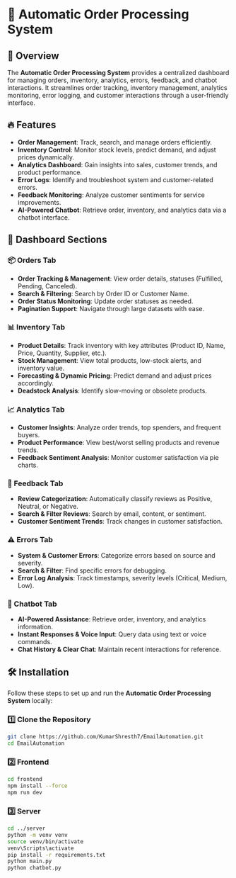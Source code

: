 # 🚀 Automatic Order Processing System  

## 📌 Overview  
The **Automatic Order Processing System** provides a centralized dashboard for managing orders, inventory, analytics, errors, feedback, and chatbot interactions. It streamlines order tracking, inventory management, analytics monitoring, error logging, and customer interactions through a user-friendly interface.  

## 🔥 Features  
- **Order Management**: Track, search, and manage orders efficiently.  
- **Inventory Control**: Monitor stock levels, predict demand, and adjust prices dynamically.  
- **Analytics Dashboard**: Gain insights into sales, customer trends, and product performance.  
- **Error Logs**: Identify and troubleshoot system and customer-related errors.  
- **Feedback Monitoring**: Analyze customer sentiments for service improvements.  
- **AI-Powered Chatbot**: Retrieve order, inventory, and analytics data via a chatbot interface.  

## 📂 Dashboard Sections  

### 📦 Orders Tab  
- **Order Tracking & Management**: View order details, statuses (Fulfilled, Pending, Canceled).  
- **Search & Filtering**: Search by Order ID or Customer Name.  
- **Order Status Monitoring**: Update order statuses as needed.  
- **Pagination Support**: Navigate through large datasets with ease.  

### 📊 Inventory Tab  
- **Product Details**: Track inventory with key attributes (Product ID, Name, Price, Quantity, Supplier, etc.).  
- **Stock Management**: View total products, low-stock alerts, and inventory value.  
- **Forecasting & Dynamic Pricing**: Predict demand and adjust prices accordingly.  
- **Deadstock Analysis**: Identify slow-moving or obsolete products.  

### 📈 Analytics Tab  
- **Customer Insights**: Analyze order trends, top spenders, and frequent buyers.  
- **Product Performance**: View best/worst selling products and revenue trends.  
- **Feedback Sentiment Analysis**: Monitor customer satisfaction via pie charts.  

### 💬 Feedback Tab  
- **Review Categorization**: Automatically classify reviews as Positive, Neutral, or Negative.  
- **Search & Filter Reviews**: Search by email, content, or sentiment.  
- **Customer Sentiment Trends**: Track changes in customer satisfaction.  

### ⚠️ Errors Tab  
- **System & Customer Errors**: Categorize errors based on source and severity.  
- **Search & Filter**: Find specific errors for debugging.  
- **Error Log Analysis**: Track timestamps, severity levels (Critical, Medium, Low).  

### 🤖 Chatbot Tab  
- **AI-Powered Assistance**: Retrieve order, inventory, and analytics information.  
- **Instant Responses & Voice Input**: Query data using text or voice commands.  
- **Chat History & Clear Chat**: Maintain recent interactions for reference.  
 
## 🛠️ Installation  

Follow these steps to set up and run the **Automatic Order Processing System** locally:  

### 1️⃣ Clone the Repository  
```bash
git clone https://github.com/KumarShresth7/EmailAutomation.git
cd EmailAutomation
```
### 2️⃣ Frontend  
```bash
cd frontend
npm install --force
npm run dev
```
### 3️⃣ Server
```bash 
cd ../server
python -m venv venv
source venv/bin/activate
venv\Scripts\activate
pip install -r requirements.txt
python main.py
python chatbot.py
```